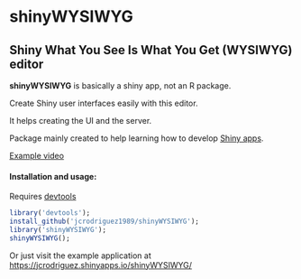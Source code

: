 shinyWYSIWYG
===================

Shiny What You See Is What You Get (WYSIWYG) editor
-------------
**shinyWYSIWYG** is basically a shiny app, not an R package.

Create Shiny user interfaces easily with this editor.

It helps creating the UI and the server.

Package mainly created to help learning how to develop [Shiny apps](http://shiny.rstudio.com/).

[Example video](https://youtu.be/mfEwWn2mxpU)

#### Installation and usage:
Requires [devtools](https://cran.r-project.org/package=devtools)
```R
library('devtools');
install_github('jcrodriguez1989/shinyWYSIWYG');
library('shinyWYSIWYG');
shinyWYSIWYG();
```

Or just visit the example application at 
https://jcrodriguez.shinyapps.io/shinyWYSIWYG/ 
